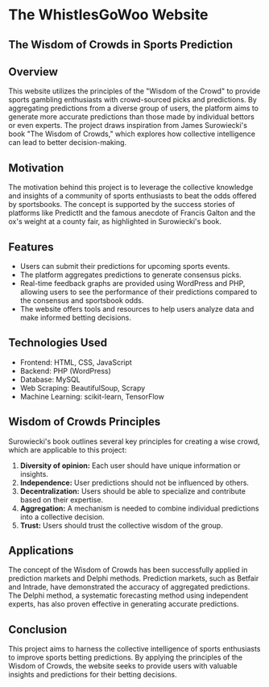 # The WhistlesGoWoo Website

## The Wisdom of Crowds in Sports Prediction 

## Overview

This website utilizes the principles of the "Wisdom of the Crowd" to provide sports gambling enthusiasts with crowd-sourced picks and predictions. By aggregating predictions from a diverse group of users, the platform aims to generate more accurate predictions than those made by individual bettors or even experts. The project draws inspiration from James Surowiecki's book "The Wisdom of Crowds," which explores how collective intelligence can lead to better decision-making.

## Motivation

The motivation behind this project is to leverage the collective knowledge and insights of a community of sports enthusiasts to beat the odds offered by sportsbooks. The concept is supported by the success stories of platforms like PredictIt and the famous anecdote of Francis Galton and the ox's weight at a county fair, as highlighted in Surowiecki's book.

## Features

- Users can submit their predictions for upcoming sports events.
- The platform aggregates predictions to generate consensus picks.
- Real-time feedback graphs are provided using WordPress and PHP, allowing users to see the performance of their predictions compared to the consensus and sportsbook odds.
- The website offers tools and resources to help users analyze data and make informed betting decisions.

## Technologies Used

- Frontend: HTML, CSS, JavaScript
- Backend: PHP (WordPress)
- Database: MySQL
- Web Scraping: BeautifulSoup, Scrapy
- Machine Learning: scikit-learn, TensorFlow

## Wisdom of Crowds Principles

Surowiecki's book outlines several key principles for creating a wise crowd, which are applicable to this project:

1. **Diversity of opinion:** Each user should have unique information or insights.
2. **Independence:** User predictions should not be influenced by others.
3. **Decentralization:** Users should be able to specialize and contribute based on their expertise.
4. **Aggregation:** A mechanism is needed to combine individual predictions into a collective decision.
5. **Trust:** Users should trust the collective wisdom of the group.

## Applications

The concept of the Wisdom of Crowds has been successfully applied in prediction markets and Delphi methods. Prediction markets, such as Betfair and Intrade, have demonstrated the accuracy of aggregated predictions. The Delphi method, a systematic forecasting method using independent experts, has also proven effective in generating accurate predictions.

## Conclusion

This project aims to harness the collective intelligence of sports enthusiasts to improve sports betting predictions. By applying the principles of the Wisdom of Crowds, the website seeks to provide users with valuable insights and predictions for their betting decisions.
